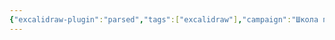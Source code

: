 ```yaml
---
{"excalidraw-plugin":"parsed","tags":["excalidraw"],"campaign":"Школа приключенцев Безелота. Переплетенные судьбы","dg-publish":true,"permalink":"/excalidraw/chernye-veny-excalidraw/","dgPassFrontmatter":true}
---
```

<style> .container {font-family: sans-serif; text-align: center;} .button-wrapper button {z-index: 1;height: 40px; width: 100px; margin: 10px;padding: 5px;} .excalidraw .App-menu_top .buttonList { display: flex;} .excalidraw-wrapper { height: 800px; margin: 50px; position: relative;} :root[dir="ltr"] .excalidraw .layer-ui__wrapper .zen-mode-transition.App-menu_bottom--transition-left {transform: none;} </style><script src="https://cdn.jsdelivr.net/npm/react@17/umd/react.production.min.js"></script><script src="https://cdn.jsdelivr.net/npm/react-dom@17/umd/react-dom.production.min.js"></script><script type="text/javascript" src="https://cdn.jsdelivr.net/npm/@excalidraw/excalidraw@0/dist/excalidraw.production.min.js"></script><div id="Черные_веныexcalidraw.md"></div><script>(function(){const InitialData={"type":"excalidraw","version":2,"source":"https://github.com/zsviczian/obsidian-excalidraw-plugin/releases/tag/2.6.8","elements":[{"id":"zLOvlP5klHAyKs_k-NnlA","type":"freedraw","x":-221.8071174621582,"y":-178.46851348876953,"width":56.0867919921875,"height":56.086761474609375,"angle":0,"strokeColor":"#1e1e1e","backgroundColor":"transparent","fillStyle":"solid","strokeWidth":2,"strokeStyle":"solid","roughness":1,"opacity":100,"groupIds":[],"frameId":null,"index":"a0","roundness":null,"seed":668267698,"version":7,"versionNonce":48510510,"isDeleted":false,"boundElements":[],"updated":1748798626521,"link":null,"locked":false,"points":[[0,0],[1.752716064453125,0],[3.50543212890625,0],[7.0108642578125,0],[56.0867919921875,56.086761474609375],[56.0867919921875,56.086761474609375]],"pressures":[],"simulatePressure":true,"lastCommittedPoint":null},{"id":"M5qye67y9-5muo8sq2TY8","type":"freedraw","x":-162.21489334106445,"y":-125.88715362548828,"width":82.37747192382812,"height":70.98480224609375,"angle":0,"strokeColor":"#1e1e1e","backgroundColor":"transparent","fillStyle":"solid","strokeWidth":2,"strokeStyle":"solid","roughness":1,"opacity":100,"groupIds":[],"frameId":null,"index":"a1","roundness":null,"seed":938198386,"version":48,"versionNonce":67866482,"isDeleted":false,"boundElements":[],"updated":1748798628866,"link":null,"locked":false,"points":[[0,0],[0.876373291015625,0],[1.752716064453125,0],[2.629058837890625,0],[3.50543212890625,0],[4.38177490234375,0],[7.88720703125,0],[14.021728515625,0],[18.40350341796875,0],[27.16705322265625,0],[35.05426025390625,0],[37.683319091796875,0],[41.188751220703125,0.876312255859375],[42.941436767578125,1.752685546875],[45.570526123046875,2.6290283203125],[46.446868896484375,3.505401611328125],[50.828643798828125,6.13446044921875],[54.334075927734375,7.010833740234375],[57.83953857421875,10.5162353515625],[61.344940185546875,14.02166748046875],[63.09765625,15.774383544921875],[67.47943115234375,21.032501220703125],[69.23214721679688,24.537933349609375],[70.10848999023438,27.167022705078125],[73.61392211914062,32.425140380859375],[74.49026489257812,34.1778564453125],[74.49026489257812,35.054229736328125],[76.24298095703125,40.312347412109375],[78.87203979492188,44.694122314453125],[78.87203979492188,46.44683837890625],[80.624755859375,49.9522705078125],[81.50112915039062,53.45770263671875],[82.37747192382812,54.33404541015625],[82.37747192382812,56.086761474609375],[82.37747192382812,56.963134765625],[82.37747192382812,58.7158203125],[81.50112915039062,61.344940185546875],[80.624755859375,63.097625732421875],[77.99569702148438,64.85031127929688],[77.11932373046875,66.60302734375],[71.8612060546875,67.47940063476562],[64.850341796875,69.23211669921875],[63.09765625,70.10848999023438],[61.344940185546875,70.98480224609375],[60.46856689453125,70.98480224609375],[59.59222412109375,70.98480224609375],[59.59222412109375,70.98480224609375]],"pressures":[],"simulatePressure":true,"lastCommittedPoint":null},{"id":"BhYEvFGYXRQ0PBaJHrqC3","type":"freedraw","x":-172.73115921020508,"y":-121.50537872314453,"width":76.24298095703125,"height":81.5010986328125,"angle":0,"strokeColor":"#1e1e1e","backgroundColor":"transparent","fillStyle":"solid","strokeWidth":2,"strokeStyle":"solid","roughness":1,"opacity":100,"groupIds":[],"frameId":null,"index":"a2","roundness":null,"seed":1179226862,"version":51,"versionNonce":376026802,"isDeleted":false,"boundElements":[],"updated":1748798630226,"link":null,"locked":false,"points":[[0,0],[0.8763427734375,1.752685546875],[1.752716064453125,9.639892578125],[1.752716064453125,14.02166748046875],[1.752716064453125,21.908905029296875],[1.752716064453125,29.79608154296875],[1.752716064453125,32.425140380859375],[1.752716064453125,38.55963134765625],[1.752716064453125,41.188720703125],[1.752716064453125,42.0650634765625],[1.752716064453125,42.941436767578125],[2.629058837890625,44.694122314453125],[3.505401611328125,44.694122314453125],[5.25811767578125,47.323211669921875],[7.010833740234375,49.9522705078125],[7.88720703125,51.704986572265625],[11.39263916015625,55.210418701171875],[14.021697998046875,59.592193603515625],[14.021697998046875,60.468536376953125],[15.774444580078125,62.22125244140625],[16.6507568359375,63.973968505859375],[17.527130126953125,64.850341796875],[20.156219482421875,66.60302734375],[21.908905029296875,69.23211669921875],[22.785247802734375,69.23211669921875],[24.537994384765625,71.86117553710938],[25.414306640625,72.73751831054688],[26.290679931640625,72.73751831054688],[28.919769287109375,74.49026489257812],[30.672454833984375,75.36660766601562],[32.4251708984375,77.11932373046875],[33.301544189453125,77.11932373046875],[35.93060302734375,77.99566650390625],[38.559661865234375,79.74838256835938],[39.436004638671875,79.74838256835938],[41.188720703125,80.62472534179688],[43.81781005859375,80.62472534179688],[44.69415283203125,81.5010986328125],[48.1995849609375,81.5010986328125],[52.58135986328125,81.5010986328125],[53.45770263671875,81.5010986328125],[57.839508056640625,81.5010986328125],[61.34490966796875,80.62472534179688],[64.850341796875,78.87203979492188],[66.60305786132812,77.11932373046875],[69.23211669921875,77.11932373046875],[70.98483276367188,76.24295043945312],[74.49026489257812,74.49026489257812],[76.24298095703125,73.6138916015625],[76.24298095703125,73.6138916015625]],"pressures":[],"simulatePressure":true,"lastCommittedPoint":null},{"id":"A4Z9HhEbToPetzJHGNGBX","type":"freedraw","x":-73.70289993286133,"y":-47.015113830566406,"width":13.145355224609375,"height":11.392608642578125,"angle":0,"strokeColor":"#1e1e1e","backgroundColor":"transparent","fillStyle":"solid","strokeWidth":2,"strokeStyle":"solid","roughness":1,"opacity":100,"groupIds":[],"frameId":null,"index":"a3","roundness":null,"seed":54060974,"version":19,"versionNonce":1455131122,"isDeleted":false,"boundElements":[],"updated":1748798631060,"link":null,"locked":false,"points":[[0,0],[1.752685546875,0.8763427734375],[1.752685546875,1.752685546875],[2.629058837890625,2.629058837890625],[3.505401611328125,3.505401611328125],[4.38177490234375,5.25811767578125],[5.25811767578125,5.25811767578125],[6.13446044921875,6.13446044921875],[7.010833740234375,7.010833740234375],[7.887176513671875,7.010833740234375],[8.7635498046875,7.010833740234375],[9.639892578125,7.010833740234375],[10.5162353515625,7.887176513671875],[11.392608642578125,9.639892578125],[12.268951416015625,9.639892578125],[13.145355224609375,10.516265869140625],[13.145355224609375,11.392608642578125],[13.145355224609375,11.392608642578125]],"pressures":[],"simulatePressure":true,"lastCommittedPoint":null},{"id":"KiVaKwQx","type":"text","x":-20.245197296142578,"y":-51.396888732910156,"width":53.679962158203125,"height":25,"angle":0,"strokeColor":"#1e1e1e","backgroundColor":"transparent","fillStyle":"solid","strokeWidth":2,"strokeStyle":"solid","roughness":1,"opacity":100,"groupIds":[],"frameId":null,"index":"a4","roundness":null,"seed":1456656494,"version":10,"versionNonce":1385858222,"isDeleted":false,"boundElements":[],"updated":1748798637488,"link":null,"locked":false,"text":"5 мин","rawText":"5 мин","fontSize":20,"fontFamily":5,"textAlign":"left","verticalAlign":"top","containerId":null,"originalText":"5 мин","autoResize":true,"lineHeight":1.25},{"id":"xYlyxZGkEvWLRnqAndNGg","type":"line","x":20.067180633544922,"y":16.08251190185547,"width":132.32980346679688,"height":109.54452514648438,"angle":0,"strokeColor":"#1e1e1e","backgroundColor":"transparent","fillStyle":"solid","strokeWidth":2,"strokeStyle":"solid","roughness":1,"opacity":100,"groupIds":[],"frameId":null,"index":"a5","roundness":{"type":2},"seed":176275182,"version":28,"versionNonce":1832871534,"isDeleted":false,"boundElements":[],"updated":1748798639103,"link":null,"locked":false,"points":[[0,0],[132.32980346679688,109.54452514648438]],"lastCommittedPoint":null,"startBinding":null,"endBinding":null,"startArrowhead":null,"endArrowhead":null},{"id":"hd1k1OBz9IwB6hAUOikT_","type":"freedraw","x":24.448955535888672,"y":20.46428680419922,"width":52.58135986328125,"height":119.18441772460938,"angle":0,"strokeColor":"#1e1e1e","backgroundColor":"transparent","fillStyle":"solid","strokeWidth":2,"strokeStyle":"solid","roughness":1,"opacity":100,"groupIds":[],"frameId":null,"index":"a6","roundness":null,"seed":1235511470,"version":26,"versionNonce":1918496238,"isDeleted":false,"boundElements":[],"updated":1748798643842,"link":null,"locked":false,"points":[[0,0],[0,1.752716064453125],[0,2.629058837890625],[0,7.887237548828125],[0,14.021697998046875],[0,15.774383544921875],[-1.752716064453125,21.908905029296875],[-2.629058837890625,28.919769287109375],[-3.50543212890625,32.425201416015625],[-5.25811767578125,39.436004638671875],[-7.88720703125,46.446868896484375],[-8.7635498046875,49.075958251953125],[-10.516265869140625,56.086822509765625],[-13.14532470703125,63.097625732421875],[-14.898040771484375,66.60305786132812],[-18.403472900390625,75.36660766601562],[-24.5379638671875,84.13021850585938],[-27.167022705078125,89.38833618164062],[-33.301513671875,98.15188598632812],[-40.3123779296875,107.79177856445312],[-45.57049560546875,113.05001831054688],[-49.9522705078125,116.55538940429688],[-52.58135986328125,119.18441772460938],[-52.58135986328125,118.30807495117188],[-52.58135986328125,118.30807495117188]],"pressures":[],"simulatePressure":true,"lastCommittedPoint":null},{"id":"I9F9HM9ufHgeFi-OjpevP","type":"freedraw","x":-57.92851638793945,"y":-32.11707305908203,"width":76.24298095703125,"height":52.58135986328125,"angle":0,"strokeColor":"#1e1e1e","backgroundColor":"transparent","fillStyle":"solid","strokeWidth":2,"strokeStyle":"solid","roughness":1,"opacity":100,"groupIds":[],"frameId":null,"index":"a7","roundness":null,"seed":541057458,"version":47,"versionNonce":280712750,"isDeleted":false,"boundElements":[],"updated":1748798645359,"link":null,"locked":false,"points":[[0,0],[0.8763427734375,0],[3.50543212890625,0],[6.134521484375,0],[10.51629638671875,1.752716064453125],[12.26898193359375,4.38177490234375],[17.527130126953125,7.010833740234375],[20.15618896484375,10.516265869140625],[25.414337158203125,15.7744140625],[28.043426513671875,19.279815673828125],[30.672454833984375,21.03253173828125],[34.177886962890625,22.785247802734375],[36.806976318359375,25.414337158203125],[38.559661865234375,27.167022705078125],[42.065093994140625,28.91973876953125],[43.81781005859375,31.548828125],[44.69415283203125,32.4251708984375],[45.570556640625,33.301513671875],[47.3232421875,35.054229736328125],[49.075958251953125,35.054229736328125],[49.95233154296875,36.80694580078125],[50.828643798828125,36.80694580078125],[51.70501708984375,37.683319091796875],[54.3341064453125,39.436004638671875],[56.963134765625,41.188720703125],[58.71588134765625,41.188720703125],[58.71588134765625,42.065093994140625],[59.59222412109375,42.941436767578125],[61.344940185546875,42.941436767578125],[61.344940185546875,43.81781005859375],[62.221282958984375,43.81781005859375],[63.09765625,44.69415283203125],[64.850341796875,45.570526123046875],[65.72671508789062,45.570526123046875],[66.60305786132812,47.323211669921875],[67.47943115234375,48.1995849609375],[68.35577392578125,48.1995849609375],[69.23214721679688,49.075927734375],[70.98486328125,49.952301025390625],[71.8612060546875,50.828643798828125],[72.737548828125,51.70501708984375],[73.61392211914062,51.70501708984375],[74.49026489257812,52.58135986328125],[75.36663818359375,52.58135986328125],[76.24298095703125,52.58135986328125],[76.24298095703125,52.58135986328125]],"pressures":[],"simulatePressure":true,"lastCommittedPoint":null},{"id":"RNoMIYSm","type":"text","x":-106.12810134887695,"y":85.3147201538086,"width":84.47993469238281,"height":50,"angle":0,"strokeColor":"#1e1e1e","backgroundColor":"transparent","fillStyle":"solid","strokeWidth":2,"strokeStyle":"solid","roughness":1,"opacity":100,"groupIds":[],"frameId":null,"index":"a8","roundness":null,"seed":372942194,"version":20,"versionNonce":1247944046,"isDeleted":false,"boundElements":[],"updated":1748798653677,"link":null,"locked":false,"text":"запахи\nрастений","rawText":"запахи\nрастений","fontSize":20,"fontFamily":5,"textAlign":"left","verticalAlign":"top","containerId":null,"originalText":"запахи\nрастений","autoResize":true,"lineHeight":1.25},{"id":"hJVH5Wfr","type":"text","x":97.1864128112793,"y":40.620506286621094,"width":41.439971923828125,"height":25,"angle":0,"strokeColor":"#1e1e1e","backgroundColor":"transparent","fillStyle":"solid","strokeWidth":2,"strokeStyle":"solid","roughness":1,"opacity":100,"groupIds":[],"frameId":null,"index":"a9","roundness":null,"seed":1896831538,"version":15,"versionNonce":1712071598,"isDeleted":false,"boundElements":[],"updated":1748798669983,"link":null,"locked":false,"text":"тяга","rawText":"тяга","fontSize":20,"fontFamily":5,"textAlign":"left","verticalAlign":"top","containerId":null,"originalText":"тяга","autoResize":true,"lineHeight":1.25},{"id":"Fvv7izzn42zrAPqIf2YPN","type":"ellipse","x":-153.9848682720214,"y":134.10645616857062,"width":180.52935028076172,"height":153.36233520507812,"angle":0,"strokeColor":"#1e1e1e","backgroundColor":"transparent","fillStyle":"solid","strokeWidth":2,"strokeStyle":"solid","roughness":1,"opacity":100,"groupIds":[],"frameId":null,"index":"aA","roundness":{"type":2},"seed":2057165998,"version":64,"versionNonce":1745673966,"isDeleted":false,"boundElements":[{"type":"text","id":"oJ3oqEfa"}],"updated":1748798836302,"link":null,"locked":false},{"id":"oJ3oqEfa","type":"text","x":-77.27742577500463,"y":198.0658501700521,"width":27.4609375,"height":25,"angle":0,"strokeColor":"#1e1e1e","backgroundColor":"transparent","fillStyle":"solid","strokeWidth":2,"strokeStyle":"solid","roughness":1,"opacity":100,"groupIds":[],"frameId":null,"index":"aB","roundness":null,"seed":2136130866,"version":16,"versionNonce":570049262,"isDeleted":false,"boundElements":[],"updated":1748798864016,"link":null,"locked":false,"text":"⭐","rawText":"⭐","fontSize":20,"fontFamily":5,"textAlign":"center","verticalAlign":"middle","containerId":"Fvv7izzn42zrAPqIf2YPN","originalText":"⭐","autoResize":true,"lineHeight":1.25},{"id":"QhoTTuSd","type":"text","x":228.63984298706055,"y":147.53608644811163,"width":229.599853515625,"height":50,"angle":0,"strokeColor":"#1e1e1e","backgroundColor":"transparent","fillStyle":"solid","strokeWidth":2,"strokeStyle":"solid","roughness":1,"opacity":100,"groupIds":[],"frameId":null,"index":"aC","roundness":null,"seed":712464622,"version":63,"versionNonce":580746222,"isDeleted":false,"boundElements":[],"updated":1748805596104,"link":null,"locked":false,"text":"путь с трещиной справа\n","rawText":"путь с трещиной справа\n","fontSize":20,"fontFamily":5,"textAlign":"left","verticalAlign":"top","containerId":null,"originalText":"путь с трещиной справа\n","autoResize":true,"lineHeight":1.25},{"id":"ERjgfmYYEd5VyXxj_ZV5h","type":"line","x":167.29496383666992,"y":135.26710451451788,"width":179.65301513671875,"height":114.80264282226562,"angle":0,"strokeColor":"#1e1e1e","backgroundColor":"transparent","fillStyle":"solid","strokeWidth":2,"strokeStyle":"solid","roughness":1,"opacity":100,"groupIds":[],"frameId":null,"index":"aD","roundness":{"type":2},"seed":460813170,"version":63,"versionNonce":2141878894,"isDeleted":false,"boundElements":[],"updated":1748804227397,"link":null,"locked":false,"points":[[0,0],[179.65301513671875,114.80264282226562]],"lastCommittedPoint":null,"startBinding":null,"endBinding":null,"startArrowhead":null,"endArrowhead":null},{"id":"A4Aqksxx","type":"text","x":239.48318099975586,"y":128.901656516471,"width":63.13996887207031,"height":25,"angle":0,"strokeColor":"#1e1e1e","backgroundColor":"transparent","fillStyle":"solid","strokeWidth":2,"strokeStyle":"solid","roughness":1,"opacity":100,"groupIds":[],"frameId":null,"index":"aE","roundness":null,"seed":279304302,"version":56,"versionNonce":146558130,"isDeleted":false,"boundElements":[],"updated":1748805608705,"link":null,"locked":false,"text":"10 мин","rawText":"10 мин","fontSize":20,"fontFamily":5,"textAlign":"left","verticalAlign":"top","containerId":null,"originalText":"10 мин","autoResize":true,"lineHeight":1.25},{"id":"7Bkc4jPo","type":"text","x":279.79555892944336,"y":167.46128786412726,"width":63.13996887207031,"height":25,"angle":0,"strokeColor":"#1e1e1e","backgroundColor":"transparent","fillStyle":"solid","strokeWidth":2,"strokeStyle":"solid","roughness":1,"opacity":100,"groupIds":[],"frameId":null,"index":"aF","roundness":null,"seed":1331114350,"version":64,"versionNonce":410551602,"isDeleted":false,"boundElements":[],"updated":1748805610358,"link":null,"locked":false,"text":"10 мин","rawText":"10 мин","fontSize":20,"fontFamily":5,"textAlign":"left","verticalAlign":"top","containerId":null,"originalText":"10 мин","autoResize":true,"lineHeight":1.25},{"id":"Rn0TtIjr","type":"text","x":391.6208839416504,"y":232.31175173131476,"width":66.75996398925781,"height":25,"angle":0,"strokeColor":"#1e1e1e","backgroundColor":"transparent","fillStyle":"solid","strokeWidth":2,"strokeStyle":"solid","roughness":1,"opacity":100,"groupIds":[],"frameId":null,"index":"aG","roundness":null,"seed":560728622,"version":95,"versionNonce":1174738674,"isDeleted":false,"boundElements":[],"updated":1748848210740,"link":null,"locked":false,"text":"30 мин","rawText":"30 мин","fontSize":20,"fontFamily":5,"textAlign":"left","verticalAlign":"top","containerId":null,"originalText":"30 мин","autoResize":true,"lineHeight":1.25},{"id":"hn1ZFuLALn2NRN0vdHHh4","type":"ellipse","x":277.7158012390137,"y":258.83336404195825,"width":281.3103332519531,"height":221.71807861328125,"angle":0,"strokeColor":"#1e1e1e","backgroundColor":"transparent","fillStyle":"solid","strokeWidth":2,"strokeStyle":"solid","roughness":1,"opacity":100,"groupIds":[],"frameId":null,"index":"aH","roundness":{"type":2},"seed":427219246,"version":54,"versionNonce":1833047534,"isDeleted":false,"boundElements":[],"updated":1748806338290,"link":null,"locked":false},{"id":"i3JWadyR","type":"text","x":385.5075798034668,"y":321.0546470009426,"width":84.81991577148438,"height":75,"angle":0,"strokeColor":"#1e1e1e","backgroundColor":"transparent","fillStyle":"solid","strokeWidth":2,"strokeStyle":"solid","roughness":1,"opacity":100,"groupIds":[],"frameId":null,"index":"aI","roundness":null,"seed":614803502,"version":24,"versionNonce":351677422,"isDeleted":false,"boundElements":[],"updated":1748806363662,"link":null,"locked":false,"text":"кристалл\n+\n7колонн","rawText":"кристалл\n+\n7колонн","fontSize":20,"fontFamily":5,"textAlign":"center","verticalAlign":"top","containerId":null,"originalText":"кристалл\n+\n7колонн","autoResize":true,"lineHeight":1.25},{"id":"yO5J1lUksHRw4Uwb4_3uG","type":"freedraw","x":336.43166732788086,"y":484.93323399241467,"width":53.45771789550781,"height":128.82437133789062,"angle":0,"strokeColor":"#1e1e1e","backgroundColor":"transparent","fillStyle":"solid","strokeWidth":2,"strokeStyle":"solid","roughness":1,"opacity":100,"groupIds":[],"frameId":null,"index":"aJ","roundness":null,"seed":727622258,"version":22,"versionNonce":1754484146,"isDeleted":false,"boundElements":[],"updated":1748806393971,"link":null,"locked":false,"points":[[0,0],[0,1.752716064453125],[0,4.38177490234375],[0,9.63995361328125],[-2.6290740966796875,18.40350341796875],[-5.2581329345703125,22.785308837890625],[-10.516281127929688,33.301544189453125],[-16.650772094726562,44.694183349609375],[-20.15618896484375,49.952301025390625],[-28.043380737304688,65.72671508789062],[-35.93060302734375,78.8720703125],[-37.683319091796875,84.13021850585938],[-42.94145202636719,98.15188598632812],[-44.69416809082031,102.53366088867188],[-48.1995849609375,112.173583984375],[-49.95228576660156,118.30807495117188],[-51.70501708984375,120.93716430664062],[-51.70501708984375,123.56622314453125],[-53.45771789550781,126.19528198242188],[-53.45771789550781,128.82437133789062],[-53.45771789550781,128.82437133789062]],"pressures":[],"simulatePressure":true,"lastCommittedPoint":null},{"id":"oBUwOaUwyr57PwjgAQrz1","type":"freedraw","x":487.1649284362793,"y":484.93323399241467,"width":51.70501708984375,"height":84.13018798828125,"angle":0,"strokeColor":"#1e1e1e","backgroundColor":"transparent","fillStyle":"solid","strokeWidth":2,"strokeStyle":"solid","roughness":1,"opacity":100,"groupIds":[],"frameId":null,"index":"aK","roundness":null,"seed":1208295598,"version":22,"versionNonce":2027202926,"isDeleted":false,"boundElements":[],"updated":1748806395050,"link":null,"locked":false,"points":[[0,0],[0,-0.8763427734375],[0.8763427734375,-0.8763427734375],[1.752716064453125,0.87640380859375],[5.25811767578125,7.0108642578125],[9.639923095703125,16.650787353515625],[12.269012451171875,20.15618896484375],[18.403472900390625,30.6724853515625],[24.5379638671875,40.312408447265625],[28.04339599609375,47.3232421875],[35.054229736328125,58.71588134765625],[40.3123779296875,67.47943115234375],[42.065093994140625,69.23214721679688],[43.81781005859375,72.73757934570312],[46.446868896484375,75.36666870117188],[47.3232421875,77.99569702148438],[49.075927734375,79.74844360351562],[49.952301025390625,80.624755859375],[50.828643798828125,82.37747192382812],[51.70501708984375,83.25384521484375],[51.70501708984375,83.25384521484375]],"pressures":[],"simulatePressure":true,"lastCommittedPoint":null},{"id":"VQuuxwEs","type":"text","x":200.7915916442871,"y":540.0196241093432,"width":83.73995971679688,"height":25,"angle":0,"strokeColor":"#1e1e1e","backgroundColor":"transparent","fillStyle":"solid","strokeWidth":2,"strokeStyle":"solid","roughness":1,"opacity":100,"groupIds":[],"frameId":null,"index":"aL","roundness":null,"seed":37031474,"version":29,"versionNonce":485277540,"isDeleted":false,"boundElements":[],"updated":1750615212839,"link":null,"locked":false,"text":"10 минут","rawText":"10 минут","fontSize":20,"fontFamily":5,"textAlign":"center","verticalAlign":"top","containerId":null,"originalText":"10 минут","autoResize":true,"lineHeight":1.25},{"id":"kL1qXs8u","type":"text","x":104.06115341186523,"y":665.4625919025709,"width":204.05984497070312,"height":50,"angle":0,"strokeColor":"#1e1e1e","backgroundColor":"transparent","fillStyle":"solid","strokeWidth":2,"strokeStyle":"solid","roughness":1,"opacity":100,"groupIds":[],"frameId":null,"index":"aM","roundness":null,"seed":873919538,"version":34,"versionNonce":2020993006,"isDeleted":false,"boundElements":[],"updated":1748807337631,"link":null,"locked":false,"text":"Башни с кристаллами\n и ворота","rawText":"Башни с кристаллами\n и ворота","fontSize":20,"fontFamily":5,"textAlign":"center","verticalAlign":"top","containerId":null,"originalText":"Башни с кристаллами\n и ворота","autoResize":true,"lineHeight":1.25},{"id":"CYkPeLjpM6GAKkyffmcXX","type":"ellipse","x":73.47994192646036,"y":626.954339714445,"width":267.0786379456123,"height":130.03834110613911,"angle":0,"strokeColor":"#1e1e1e","backgroundColor":"transparent","fillStyle":"solid","strokeWidth":2,"strokeStyle":"solid","roughness":1,"opacity":100,"groupIds":[],"frameId":null,"index":"aN","roundness":{"type":2},"seed":1312129628,"version":40,"versionNonce":197213276,"isDeleted":false,"boundElements":[],"updated":1750615058305,"link":null,"locked":false},{"id":"fxtzp0kwUDfItawcdm3-x","type":"line","x":71.47934831198671,"y":686.9720088145699,"width":110.03238754464218,"height":4.0011175619051755,"angle":0,"strokeColor":"#1e1e1e","backgroundColor":"transparent","fillStyle":"solid","strokeWidth":2,"strokeStyle":"solid","roughness":1,"opacity":100,"groupIds":[],"frameId":null,"index":"aO","roundness":{"type":2},"seed":1636913372,"version":30,"versionNonce":1099891804,"isDeleted":false,"boundElements":[],"updated":1750615062465,"link":null,"locked":false,"points":[[0,0],[-110.03238754464218,-4.0011175619051755]],"lastCommittedPoint":null,"startBinding":null,"endBinding":null,"startArrowhead":null,"endArrowhead":null},{"id":"kGbD_yPnvJr0ORZgnLMzR","type":"line","x":170.50850581054493,"y":753.9917729821132,"width":42.012361403383125,"height":225.06627654222893,"angle":0,"strokeColor":"#1e1e1e","backgroundColor":"transparent","fillStyle":"solid","strokeWidth":2,"strokeStyle":"solid","roughness":1,"opacity":100,"groupIds":[],"frameId":null,"index":"aP","roundness":{"type":2},"seed":711334108,"version":79,"versionNonce":1537351388,"isDeleted":false,"boundElements":[],"updated":1750615287594,"link":null,"locked":false,"points":[[0,0],[-42.012361403383125,225.06627654222893]],"lastCommittedPoint":null,"startBinding":null,"endBinding":null,"startArrowhead":null,"endArrowhead":null},{"id":"jR3Dj8CZ","type":"text","x":137.49883308905362,"y":756.9927504876262,"width":132.03889988709165,"height":50,"angle":0,"strokeColor":"#1e1e1e","backgroundColor":"transparent","fillStyle":"solid","strokeWidth":2,"strokeStyle":"solid","roughness":1,"opacity":100,"groupIds":[],"frameId":null,"index":"aQ","roundness":null,"seed":445995484,"version":115,"versionNonce":1670605660,"isDeleted":false,"boundElements":[],"updated":1750615211329,"link":null,"locked":false,"text":"дует\nтеплом","rawText":"дует\nтеплом","fontSize":20,"fontFamily":5,"textAlign":"center","verticalAlign":"top","containerId":null,"originalText":"дует\nтеплом","autoResize":false,"lineHeight":1.25},{"id":"j3sLFxKO","type":"text","x":171.65120157952708,"y":831.5183114658215,"width":83.73995971679688,"height":25,"angle":0,"strokeColor":"#1e1e1e","backgroundColor":"transparent","fillStyle":"solid","strokeWidth":2,"strokeStyle":"solid","roughness":1,"opacity":100,"groupIds":[],"frameId":null,"index":"aR","roundness":null,"seed":1656279516,"version":57,"versionNonce":1696725092,"isDeleted":false,"boundElements":[],"updated":1750615214957,"link":null,"locked":false,"text":"10 минут","rawText":"10 минут","fontSize":20,"fontFamily":5,"textAlign":"center","verticalAlign":"top","containerId":null,"originalText":"10 минут","autoResize":true,"lineHeight":1.25},{"id":"N1GvQL5y","type":"text","x":165.6494555696272,"y":897.5377265758462,"width":83.73995971679688,"height":25,"angle":0,"strokeColor":"#1e1e1e","backgroundColor":"transparent","fillStyle":"solid","strokeWidth":2,"strokeStyle":"solid","roughness":1,"opacity":100,"groupIds":[],"frameId":null,"index":"aS","roundness":null,"seed":1855833692,"version":60,"versionNonce":206346972,"isDeleted":false,"boundElements":[],"updated":1750615274522,"link":null,"locked":false,"text":"10 минут","rawText":"10 минут","fontSize":20,"fontFamily":5,"textAlign":"center","verticalAlign":"top","containerId":null,"originalText":"10 минут","autoResize":true,"lineHeight":1.25},{"id":"KSMNz3GC","type":"text","x":126.49555079268805,"y":931.051275208177,"width":132.03889988709165,"height":50,"angle":0,"strokeColor":"#1e1e1e","backgroundColor":"transparent","fillStyle":"solid","strokeWidth":2,"strokeStyle":"solid","roughness":1,"opacity":100,"groupIds":[],"frameId":null,"index":"aT","roundness":null,"seed":1424641244,"version":134,"versionNonce":1560113508,"isDeleted":false,"boundElements":[],"updated":1750615282349,"link":null,"locked":false,"text":"жар, запах\nгаза","rawText":"жар, запах газа","fontSize":20,"fontFamily":5,"textAlign":"center","verticalAlign":"top","containerId":null,"originalText":"жар, запах газа","autoResize":false,"lineHeight":1.25},{"id":"WhWFMUxcmhyWL7xyV3bKA","type":"ellipse","x":20.46426339319038,"y":982.0589573628133,"width":184.05422936284305,"height":146.04302035488627,"angle":0,"strokeColor":"#1e1e1e","backgroundColor":"#ffc9c9","fillStyle":"solid","strokeWidth":2,"strokeStyle":"solid","roughness":1,"opacity":100,"groupIds":[],"frameId":null,"index":"aU","roundness":{"type":2},"seed":1833716188,"version":42,"versionNonce":195493988,"isDeleted":false,"boundElements":[],"updated":1750615995125,"link":null,"locked":false},{"id":"WZsU6I8F","type":"text","x":58.501699906262786,"y":1037.0751598435147,"width":109.97994995117188,"height":25,"angle":0,"strokeColor":"#1e1e1e","backgroundColor":"#ffc9c9","fillStyle":"solid","strokeWidth":2,"strokeStyle":"solid","roughness":1,"opacity":100,"groupIds":[],"frameId":null,"index":"aV","roundness":null,"seed":103369820,"version":29,"versionNonce":1579499228,"isDeleted":false,"boundElements":[],"updated":1750616008395,"link":null,"locked":false,"text":"озеро лавы","rawText":"озеро лавы","fontSize":20,"fontFamily":5,"textAlign":"center","verticalAlign":"top","containerId":null,"originalText":"озеро лавы","autoResize":true,"lineHeight":1.25},{"id":"xYb3iCl6","type":"text","x":-16.404110511700537,"y":645.9599964687051,"width":83.73995971679688,"height":25,"angle":0,"strokeColor":"#1e1e1e","backgroundColor":"#ffc9c9","fillStyle":"solid","strokeWidth":2,"strokeStyle":"solid","roughness":1,"opacity":100,"groupIds":[],"frameId":null,"index":"aW","roundness":null,"seed":1814680932,"version":37,"versionNonce":352184668,"isDeleted":false,"boundElements":[],"updated":1750616102274,"link":null,"locked":false,"text":"10 минут","rawText":"10 минут","fontSize":20,"fontFamily":5,"textAlign":"center","verticalAlign":"top","containerId":null,"originalText":"10 минут","autoResize":true,"lineHeight":1.25},{"id":"TuJ5ekgTsRZ7ATBIMV8AY","type":"rectangle","x":-129.94860504735738,"y":637.9591234637552,"width":77,"height":35,"angle":0,"strokeColor":"#1e1e1e","backgroundColor":"transparent","fillStyle":"solid","strokeWidth":2,"strokeStyle":"solid","roughness":1,"opacity":100,"groupIds":[],"frameId":null,"index":"aWV","roundness":{"type":3},"seed":821274596,"version":2,"versionNonce":1980628708,"isDeleted":false,"boundElements":[{"id":"h18PaPoI","type":"text"}],"updated":1750616618926,"link":null,"locked":false},{"id":"h18PaPoI","type":"text","x":-124.82857941259175,"y":642.9591234637552,"width":66.75994873046875,"height":25,"angle":0,"strokeColor":"#1e1e1e","backgroundColor":"#ffc9c9","fillStyle":"solid","strokeWidth":2,"strokeStyle":"solid","roughness":1,"opacity":100,"groupIds":[],"frameId":null,"index":"aX","roundness":null,"seed":1967151964,"version":33,"versionNonce":1937574756,"isDeleted":false,"boundElements":[],"updated":1750616618925,"link":null,"locked":false,"text":"засада","rawText":"засада","fontSize":20,"fontFamily":5,"textAlign":"center","verticalAlign":"middle","containerId":"TuJ5ekgTsRZ7ATBIMV8AY","originalText":"засада","autoResize":true,"lineHeight":1.25},{"id":"AzQP5LZx45OVb2QhFEwdf","type":"ellipse","x":-567.175783574215,"y":519.7292250051229,"width":414.97628002137833,"height":300.08834550062465,"angle":0,"strokeColor":"#1e1e1e","backgroundColor":"transparent","fillStyle":"solid","strokeWidth":2,"strokeStyle":"solid","roughness":1,"opacity":100,"groupIds":[],"frameId":null,"index":"aY","roundness":{"type":2},"seed":1999773660,"version":172,"versionNonce":2035795266,"isDeleted":false,"boundElements":[],"updated":1750622472995,"link":null,"locked":false},{"id":"6aI3fdd_tTyn962F1kUA9","type":"line","x":-107.5733447643911,"y":684.9714848671384,"width":38.011209007957035,"height":2.0005936144737007,"angle":0,"strokeColor":"#1e1e1e","backgroundColor":"transparent","fillStyle":"solid","strokeWidth":2,"strokeStyle":"solid","roughness":1,"opacity":100,"groupIds":[],"frameId":null,"index":"aZ","roundness":{"type":2},"seed":988612956,"version":25,"versionNonce":2082722916,"isDeleted":false,"boundElements":[],"updated":1750616616424,"link":null,"locked":false,"points":[[0,0],[-38.011209007957035,-2.0005936144737007]],"lastCommittedPoint":null,"startBinding":null,"endBinding":null,"startArrowhead":null,"endArrowhead":null},{"id":"BCu5GZqR","type":"text","x":-309.434033395788,"y":665.3946951998779,"width":55.15997314453125,"height":25,"angle":0,"strokeColor":"#1e1e1e","backgroundColor":"transparent","fillStyle":"solid","strokeWidth":2,"strokeStyle":"solid","roughness":1,"opacity":100,"groupIds":[],"frameId":null,"index":"aa","roundness":null,"seed":1407205278,"version":33,"versionNonce":912630750,"isDeleted":false,"boundElements":[],"updated":1750622241395,"link":null,"locked":false,"text":"Город","rawText":"Город","fontSize":20,"fontFamily":5,"textAlign":"center","verticalAlign":"top","containerId":null,"originalText":"Город","autoResize":true,"lineHeight":1.25},{"id":"m6Zol5gn","type":"text","x":-399.66530284735154,"y":489.818592237094,"width":53.91996765136719,"height":25,"angle":0,"strokeColor":"#1e1e1e","backgroundColor":"transparent","fillStyle":"solid","strokeWidth":2,"strokeStyle":"solid","roughness":1,"opacity":100,"groupIds":[],"frameId":null,"index":"ab","roundness":null,"seed":243972226,"version":100,"versionNonce":1032655006,"isDeleted":false,"boundElements":[],"updated":1750622474632,"link":null,"locked":false,"text":"Кости","rawText":"Кости","fontSize":20,"fontFamily":5,"textAlign":"center","verticalAlign":"top","containerId":null,"originalText":"Кости","autoResize":true,"lineHeight":1.25},{"id":"fdRhjpSI","type":"text","x":-538.7640758622989,"y":664.731168699103,"width":132.63992309570312,"height":25,"angle":0,"strokeColor":"#1e1e1e","backgroundColor":"transparent","fillStyle":"solid","strokeWidth":2,"strokeStyle":"solid","roughness":1,"opacity":100,"groupIds":[],"frameId":null,"index":"ac","roundness":null,"seed":1787318494,"version":156,"versionNonce":1382334558,"isDeleted":false,"boundElements":[],"updated":1750622470381,"link":null,"locked":false,"text":"15 минут идти","rawText":"15 минут идти","fontSize":20,"fontFamily":5,"textAlign":"center","verticalAlign":"top","containerId":null,"originalText":"15 минут идти","autoResize":true,"lineHeight":1.25},{"id":"11rgRsb3JYmMlTpM6lJjC","type":"line","x":-568.1190951722094,"y":689.5285349710542,"width":231.0009241020598,"height":21.93054126922732,"angle":0,"strokeColor":"#1e1e1e","backgroundColor":"transparent","fillStyle":"solid","strokeWidth":2,"strokeStyle":"solid","roughness":1,"opacity":100,"groupIds":[],"frameId":null,"index":"ad","roundness":{"type":2},"seed":342041118,"version":161,"versionNonce":1244114718,"isDeleted":false,"boundElements":[],"updated":1750622637428,"link":null,"locked":false,"points":[[0,0],[-231.0009241020598,21.93054126922732]],"lastCommittedPoint":null,"startBinding":null,"endBinding":null,"startArrowhead":null,"endArrowhead":null},{"id":"h68yWJZz","type":"text","x":-841.3239261378394,"y":650.9165118950943,"width":236.21987915039062,"height":25,"angle":0,"strokeColor":"#1e1e1e","backgroundColor":"transparent","fillStyle":"solid","strokeWidth":2,"strokeStyle":"solid","roughness":1,"opacity":100,"groupIds":[],"frameId":null,"index":"ae","roundness":null,"seed":1006650306,"version":147,"versionNonce":529981662,"isDeleted":false,"boundElements":[],"updated":1750622477938,"link":null,"locked":false,"text":"тоннель обвитый венами","rawText":"тоннель обвитый венами","fontSize":20,"fontFamily":5,"textAlign":"center","verticalAlign":"top","containerId":null,"originalText":"тоннель обвитый венами","autoResize":true,"lineHeight":1.25},{"id":"NcI0neuZ","type":"text","x":-712.915320470813,"y":712.5915358191813,"width":74.27995300292969,"height":25,"angle":0,"strokeColor":"#1e1e1e","backgroundColor":"transparent","fillStyle":"solid","strokeWidth":2,"strokeStyle":"solid","roughness":1,"opacity":100,"groupIds":[],"frameId":null,"index":"af","roundness":null,"seed":635921858,"version":64,"versionNonce":1102186718,"isDeleted":false,"boundElements":[],"updated":1750622652935,"link":null,"locked":false,"text":"5 минут","rawText":"5 минут","fontSize":20,"fontFamily":5,"textAlign":"center","verticalAlign":"top","containerId":null,"originalText":"5 минут","autoResize":true,"lineHeight":1.25},{"id":"Estijfzp9Yn5_AJmYWbG2","type":"line","x":-801.3604845313362,"y":711.6407522353416,"width":133.6093223605758,"height":88.1183282090335,"angle":0,"strokeColor":"#1e1e1e","backgroundColor":"transparent","fillStyle":"solid","strokeWidth":2,"strokeStyle":"solid","roughness":1,"opacity":100,"groupIds":[],"frameId":null,"index":"ag","roundness":{"type":2},"seed":294988382,"version":77,"versionNonce":1552266351,"isDeleted":false,"boundElements":[],"updated":1751217595520,"link":null,"locked":false,"points":[[0,0],[-133.6093223605758,-88.1183282090335]],"lastCommittedPoint":null,"startBinding":null,"endBinding":null,"startArrowhead":null,"endArrowhead":null},{"id":"VzemS_ut0TttrOnbCJUQo","type":"line","x":-799.9234916170695,"y":711.6407522353416,"width":23.710320534562015,"height":43.10968734665926,"angle":0,"strokeColor":"#1e1e1e","backgroundColor":"transparent","fillStyle":"solid","strokeWidth":2,"strokeStyle":"solid","roughness":1,"opacity":100,"groupIds":[],"frameId":null,"index":"ah","roundness":{"type":2},"seed":1950896514,"version":32,"versionNonce":1236536706,"isDeleted":false,"boundElements":[],"updated":1750622640121,"link":null,"locked":false,"points":[[0,0],[-23.710320534562015,43.10968734665926]],"lastCommittedPoint":null,"startBinding":null,"endBinding":null,"startArrowhead":null,"endArrowhead":null},{"id":"hMkBpmfX","type":"text","x":-904.2173016247314,"y":622.9010507565517,"width":63.13996887207031,"height":50,"angle":0,"strokeColor":"#1e1e1e","backgroundColor":"transparent","fillStyle":"solid","strokeWidth":2,"strokeStyle":"solid","roughness":1,"opacity":100,"groupIds":[],"frameId":null,"index":"aj","roundness":null,"seed":287608623,"version":24,"versionNonce":259161345,"isDeleted":false,"boundElements":null,"updated":1751217602001,"link":null,"locked":false,"text":"10 мин\n","rawText":"10 мин\n","fontSize":20,"fontFamily":5,"textAlign":"center","verticalAlign":"top","containerId":null,"originalText":"10 мин\n","autoResize":true,"lineHeight":1.25},{"id":"mYxIfA0gZ_qRvkQ8_LEK8","type":"freedraw","x":-924.2886908009173,"y":625.5984149775779,"width":249.85374451911753,"height":205.662003873468,"angle":0,"strokeColor":"#1e1e1e","backgroundColor":"transparent","fillStyle":"solid","strokeWidth":1,"strokeStyle":"solid","roughness":1,"opacity":100,"groupIds":[],"frameId":null,"index":"ak","roundness":null,"seed":1334337473,"version":263,"versionNonce":905321281,"isDeleted":false,"boundElements":null,"updated":1751218115238,"link":null,"locked":false,"points":[[0,0],[-1.6996595676823745,0],[-5.099067485933233,-5.0990970802283755],[-8.498416215593352,-8.498416215593352],[-10.19807578327584,-10.198075783275726],[-11.89779453954884,-11.897853728139353],[-13.597483701526698,-15.29717286350433],[-15.29717286350433,-15.29717286350433],[-16.996862025482187,-16.996832431186704],[-18.69652159316456,-18.696491998869305],[-18.69652159316456,-20.396269943732932],[-22.09589991712005,-22.095929511415306],[-22.09589991712005,-23.79558907909768],[-25.49527824107554,-27.194908214462657],[-27.194937808757913,-30.59434572700866],[-28.894656565031028,-32.29400529469126],[-30.594345727008772,-32.29400529469126],[-30.594345727008772,-35.69332443005601],[-33.99369445666889,-39.09276194260224],[-35.69335402435138,-40.792539887465864],[-35.69335402435138,-42.49219945514824],[-37.39307278062438,-45.89151859051299],[-39.09276194260224,-49.290956103059216],[-40.79245110457987,-52.69015686124294],[-40.79245110457987,-54.38993480610657],[-42.492140266557726,-57.78937231865257],[-44.1917998342401,-61.18857307683629],[-44.1917998342401,-62.88835102169992],[-45.891488996217845,-66.28778853424592],[-45.891488996217845,-67.98744810192852],[-45.891488996217845,-71.38676723729327],[-45.891488996217845,-74.7862047498395],[-47.59117815819559,-76.48586431752187],[-47.59117815819559,-79.88530183006787],[-47.59117815819559,-83.28462096543285],[-47.59117815819559,-84.98428053311522],[-49.290867320173334,-86.68394010079783],[-49.290867320173334,-88.38371804566145],[-49.290867320173334,-91.7830371810262],[-49.290867320173334,-93.4826967487088],[-49.290867320173334,-98.58179382893718],[-49.290867320173334,-100.28145339661978],[-49.290867320173334,-105.38055047684816],[-49.290867320173334,-110.47964755707676],[-49.290867320173334,-115.57862626012417],[-49.290867320173334,-120.6776049631714],[-49.290867320173334,-122.37738290803514],[-49.290867320173334,-125.77670204340001],[-49.290867320173334,-127.47647998826363],[-49.290867320173334,-130.8757991236285],[-47.59117815819559,-134.2752366361746],[-45.891488996217845,-137.67443739435834],[-45.891488996217845,-141.07387490690434],[-44.1917998342401,-146.1728536099517],[-42.492140266557726,-147.8726315548153],[-40.79245110457987,-151.27206906736143],[-40.79245110457987,-154.67126982554515],[-39.09276194260224,-156.37104777040878],[-37.39307278062438,-158.0708257152724],[-33.99369445666889,-161.47014485063727],[-33.99369445666889,-163.1696860411385],[-32.294034888986516,-164.86946398600213],[-28.894656565031028,-168.26890149854825],[-27.194937808757913,-168.26890149854825],[-27.194937808757913,-169.96856106623073],[-25.49527824107554,-171.66810225673197],[-23.795589079097795,-171.66810225673197],[-22.09589991712005,-171.66810225673197],[-22.09589991712005,-173.36799857877685],[-20.396210755142306,-173.36799857877685],[-16.996862025482187,-173.36799857877685],[-13.597483701526698,-173.36799857877685],[-11.89779453954884,-173.36799857877685],[-8.498416215593352,-173.36799857877685],[-5.099067485933233,-173.36799857877685],[-3.3993783239554887,-173.36799857877685],[0,-173.36799857877685],[1.6996891619777443,-171.66810225673197],[3.3993783239554887,-171.66810225673197],[6.7987862422062335,-169.96856106623073],[10.19810537757121,-168.26890149854825],[11.89779453954884,-168.26890149854825],[13.597483701526698,-166.56924193086587],[15.297202457799699,-166.56924193086587],[16.996862025482187,-164.86946398600213],[20.396240349437676,-163.1696860411385],[22.09589991712005,-163.1696860411385],[22.09589991712005,-161.47014485063727],[25.49527824107554,-159.7704852829549],[27.194967403053283,-156.37104777040878],[28.894656565031028,-154.67126982554515],[30.594345727008772,-152.97172863504392],[32.294034888986516,-149.57240949967894],[33.99372405096426,-147.8726315548153],[33.99372405096426,-146.1728536099517],[33.99372405096426,-144.47331241945045],[35.693413212942005,-142.77365285176808],[37.39307278062438,-139.37421533922196],[39.09276194260224,-134.2752366361746],[40.79245110457987,-129.17602117876487],[42.492140266557726,-125.77670204340001],[44.19182942853536,-124.07704247571752],[44.19182942853536,-122.37738290803514],[44.19182942853536,-120.6776049631714],[44.19182942853536,-117.27828582780654],[44.19182942853536,-115.57862626012417],[45.891518590513215,-113.87896669244174],[45.891518590513215,-112.17918874757811],[45.891518590513215,-110.47964755707676],[47.591207752490845,-107.08021004453076],[49.29086732017345,-110.47964755707676],[50.99055648215108,-113.87896669244174],[56.08962396808431,-122.37738290803514],[61.188691454017544,-130.8757991236285],[64.58804018367778,-134.2752366361746],[66.28772934565552,-139.37421533922196],[67.98741850763327,-142.77365285176808],[67.98741850763327,-144.47331241945045],[69.68710766961101,-146.1728536099517],[71.38679683158875,-147.8726315548153],[71.38679683158875,-149.57240949967894],[73.0864859935665,-151.27206906736143],[74.78617515554424,-154.67126982554515],[76.48583472322662,-156.37104777040878],[78.18552388520447,-158.0708257152724],[78.18552388520447,-159.7704852829549],[81.58490220915996,-161.47014485063727],[83.2845913711376,-163.1696860411385],[84.98428053311545,-163.1696860411385],[86.68396969509308,-163.1696860411385],[88.38365885707094,-164.86946398600213],[91.78300758673106,-164.86946398600213],[93.48272634300406,-164.86946398600213],[95.18238591068655,-164.86946398600213],[100.28142380232453,-164.86946398600213],[101.98114255859753,-164.86946398600213],[107.0801804502355,-163.1696860411385],[110.47955877419099,-161.47014485063727],[112.17921834187337,-161.47014485063727],[113.87893709814648,-159.7704852829549],[115.57859666582885,-158.0708257152724],[118.97797498978434,-156.37104777040878],[120.67769374605746,-154.67126982554515],[122.37735331373983,-152.97172863504392],[125.77673163769532,-149.57240949967894],[125.77673163769532,-147.8726315548153],[127.4763912053777,-146.1728536099517],[129.1761099616508,-146.1728536099517],[129.1761099616508,-144.47331241945045],[129.1761099616508,-142.77365285176808],[130.87576952933318,-141.07387490690434],[132.5754882856063,-139.37421533922196],[132.5754882856063,-137.67443739435834],[132.5754882856063,-135.9748962038571],[134.27514785328867,-132.57545869131098],[134.27514785328867,-130.8757991236285],[134.27514785328867,-129.17602117876487],[134.27514785328867,-127.47647998826363],[134.27514785328867,-125.77670204340001],[134.27514785328867,-124.07704247571752],[134.27514785328867,-122.37738290803514],[134.27514785328867,-120.6776049631714],[134.27514785328867,-118.97806377267017],[134.27514785328867,-115.57862626012417],[134.27514785328867,-112.17918874757811],[134.27514785328867,-110.47964755707676],[132.5754882856063,-108.77986961221313],[132.5754882856063,-107.08021004453076],[130.87576952933318,-105.38055047684816],[130.87576952933318,-103.68077253198453],[130.87576952933318,-101.98111296430216],[130.87576952933318,-100.28145339661978],[130.87576952933318,-98.58179382893718],[130.87576952933318,-95.18235631639118],[130.87576952933318,-93.4826967487088],[130.87576952933318,-88.38371804566145],[130.87576952933318,-84.98428053311522],[130.87576952933318,-81.58496139775048],[132.5754882856063,-81.58496139775048],[134.27514785328867,-79.88530183006787],[134.27514785328867,-78.18540550802322],[135.9748666095618,-76.48586431752187],[137.67452617724416,-74.7862047498395],[137.67452617724416,-73.0865451821569],[139.37424493351728,-71.38676723729327],[141.07390450119965,-69.68698929242964],[142.77356406888214,-69.68698929242964],[144.47328282515514,-69.68698929242964],[146.17294239283763,-67.98744810192852],[149.57232071679312,-67.98744810192852],[151.27203947306612,-67.98744810192852],[154.6713586084311,-67.98744810192852],[158.07073693238658,-67.98744810192852],[159.77045568865958,-67.98744810192852],[163.16983401261507,-69.68698929242964],[164.86955276888807,-73.0865451821569],[166.56915314797993,-73.0865451821569],[168.26887190425305,-74.7862047498395],[171.66825022820854,-76.48586431752187],[173.36796898448154,-78.18540550802322],[175.06762855216402,-81.58496139775048],[178.46694768752877,-84.98428053311522],[178.46694768752877,-86.68394010079783],[181.866385200075,-90.08337761334383],[183.56604476775738,-91.7830371810262],[185.26570433543975,-95.18235631639118],[186.96542309171286,-96.8821342612548],[188.66508265939524,-101.98111296430216],[192.06446098335073,-105.38055047684816],[193.76412055103322,-108.77986961221313],[193.76412055103322,-110.47964755707676],[193.76412055103322,-112.17918874757811],[195.46383930730633,-115.57862626012417],[195.46383930730633,-117.27828582780654],[197.1634988749887,-118.97806377267017],[197.1634988749887,-124.07704247571752],[197.1634988749887,-125.77670204340001],[197.1634988749887,-127.47647998826363],[198.86327681985233,-129.17602117876487],[198.86327681985233,-130.8757991236285],[198.86327681985233,-134.2752366361746],[200.5628771989442,-135.9748962038571],[200.5628771989442,-139.37421533922196],[200.5628771989442,-141.07387490690434],[200.5628771989442,-142.77365285176808],[200.5628771989442,-146.1728536099517],[200.5628771989442,-147.8726315548153],[200.5628771989442,-151.27206906736143],[200.5628771989442,-156.37104777040878],[200.5628771989442,-161.47014485063727],[200.5628771989442,-164.86946398600213],[200.5628771989442,-166.56924193086587],[200.5628771989442,-168.26890149854825],[200.5628771989442,-169.96856106623073],[200.5628771989442,-171.66810225673197],[200.5628771989442,-173.36799857877685],[200.5628771989442,-175.06765814645922],[198.86327681985233,-176.7673177141417],[198.86327681985233,-178.4669772818241],[198.86327681985233,-180.16663684950657],[197.1634988749887,-181.8664147943702],[197.1634988749887,-183.5660743620527],[195.46383930730633,-185.26573392973506],[195.46383930730633,-186.96539349741755],[193.76412055103322,-190.36483100996367],[192.06446098335073,-192.06449057764604],[190.36480141566835,-193.76415014532853],[190.36480141566835,-195.46380971301102],[188.66508265939524,-195.46380971301102],[186.96542309171286,-197.16358765787464],[186.96542309171286,-198.86324722555702],[185.26570433543975,-198.86324722555702],[183.56604476775738,-200.5629067932395],[181.866385200075,-203.96234430578562],[180.1666664438019,-203.96234430578562],[178.46694768752877,-203.96234430578562],[178.46694768752877,-205.662003873468],[178.46694768752877,-205.662003873468]],"pressures":[],"simulatePressure":true,"lastCommittedPoint":[178.46694768752877,-205.662003873468]},{"id":"46NuQ4yGsyllv05WsRjoD","type":"ellipse","x":-1004.1739038480994,"y":176.88124566713162,"width":367.13208953551475,"height":251.55346327539064,"angle":0,"strokeColor":"#1e1e1e","backgroundColor":"transparent","fillStyle":"solid","strokeWidth":2,"strokeStyle":"solid","roughness":1,"opacity":100,"groupIds":[],"frameId":null,"index":"al","roundness":{"type":2},"seed":861469537,"version":106,"versionNonce":367713825,"isDeleted":false,"boundElements":[{"type":"text","id":"KKjxTn7i"}],"updated":1751218084051,"link":null,"locked":false},{"id":"KKjxTn7i","type":"text","x":-845.1234978812166,"y":280.220397448332,"width":49.4296875,"height":45,"angle":0,"strokeColor":"#1e1e1e","backgroundColor":"transparent","fillStyle":"solid","strokeWidth":2,"strokeStyle":"solid","roughness":1,"opacity":100,"groupIds":[],"frameId":null,"index":"am","roundness":null,"seed":1362588239,"version":14,"versionNonce":1680288833,"isDeleted":false,"boundElements":null,"updated":1751218104381,"link":null,"locked":false,"text":"❤","rawText":"❤","fontSize":36,"fontFamily":5,"textAlign":"center","verticalAlign":"middle","containerId":"46NuQ4yGsyllv05WsRjoD","originalText":"❤","autoResize":true,"lineHeight":1.25},{"id":"dAp6xyev","type":"text","x":-810.3771499777185,"y":790.6201159674406,"width":54.87995910644531,"height":20,"angle":0,"strokeColor":"#1e1e1e","backgroundColor":"transparent","fillStyle":"solid","strokeWidth":1,"strokeStyle":"solid","roughness":1,"opacity":100,"groupIds":[],"frameId":null,"index":"an","roundness":null,"seed":1326973825,"version":14,"versionNonce":1596020847,"isDeleted":false,"boundElements":null,"updated":1751223139822,"link":null,"locked":false,"text":"20 мин","rawText":"20 мин","fontSize":16,"fontFamily":5,"textAlign":"center","verticalAlign":"top","containerId":null,"originalText":"20 мин","autoResize":true,"lineHeight":1.25},{"id":"UsyFAvbTw04bAiPEkYwL8","type":"line","x":-820.1533660688555,"y":754.4205858525788,"width":17.11627890817124,"height":80.31508701419693,"angle":0,"strokeColor":"#1e1e1e","backgroundColor":"transparent","fillStyle":"solid","strokeWidth":1,"strokeStyle":"solid","roughness":1,"opacity":100,"groupIds":[],"frameId":null,"index":"ap","roundness":{"type":2},"seed":420787553,"version":105,"versionNonce":398955023,"isDeleted":false,"boundElements":null,"updated":1751223455641,"link":null,"locked":false,"points":[[0,0],[-17.11627890817124,80.31508701419693]],"lastCommittedPoint":null,"startBinding":null,"endBinding":null,"startArrowhead":null,"endArrowhead":null},{"id":"ie2Qe511","type":"text","x":-907.4087524089462,"y":839.35216867803,"width":49.4296875,"height":45,"angle":0,"strokeColor":"#1e1e1e","backgroundColor":"transparent","fillStyle":"solid","strokeWidth":1,"strokeStyle":"solid","roughness":1,"opacity":100,"groupIds":[],"frameId":null,"index":"aq","roundness":null,"seed":549299777,"version":67,"versionNonce":990909025,"isDeleted":false,"boundElements":null,"updated":1751223491989,"link":null,"locked":false,"text":"🙈","rawText":"🙈","fontSize":36,"fontFamily":5,"textAlign":"center","verticalAlign":"top","containerId":null,"originalText":"🙈","autoResize":true,"lineHeight":1.25},{"id":"tlOwQq2g","type":"text","x":-845.6542497865051,"y":953.766809640522,"width":79.96792602539062,"height":20,"angle":0,"strokeColor":"#1e1e1e","backgroundColor":"transparent","fillStyle":"solid","strokeWidth":1,"strokeStyle":"solid","roughness":1,"opacity":100,"groupIds":[],"frameId":null,"index":"ar","roundness":null,"seed":1852121935,"version":47,"versionNonce":657986991,"isDeleted":false,"boundElements":[],"updated":1751223598998,"link":null,"locked":false,"text":"30-40 мин","rawText":"30-40 мин","fontSize":16,"fontFamily":5,"textAlign":"center","verticalAlign":"top","containerId":null,"originalText":"30-40 мин","autoResize":true,"lineHeight":1.25},{"id":"59VAllbCIZvWxt-DJRuA2","type":"line","x":-834.6364453639012,"y":824.2025993154991,"width":50.03248909182753,"height":211.97965265004723,"angle":0,"strokeColor":"#1e1e1e","backgroundColor":"transparent","fillStyle":"solid","strokeWidth":1,"strokeStyle":"solid","roughness":1,"opacity":100,"groupIds":[],"frameId":null,"index":"as","roundness":{"type":2},"seed":1003544737,"version":148,"versionNonce":440309455,"isDeleted":false,"boundElements":null,"updated":1751223613291,"link":null,"locked":false,"points":[[0,0],[-50.03248909182753,211.97965265004723]],"lastCommittedPoint":null,"startBinding":null,"endBinding":null,"startArrowhead":null,"endArrowhead":null},{"id":"ezezAMes","type":"text","x":-861.0106965393192,"y":1024.3161735875085,"width":158.0798797607422,"height":40,"angle":0,"strokeColor":"#1e1e1e","backgroundColor":"transparent","fillStyle":"solid","strokeWidth":1,"strokeStyle":"solid","roughness":1,"opacity":100,"groupIds":[],"frameId":null,"index":"at","roundness":null,"seed":1855221519,"version":117,"versionNonce":191235343,"isDeleted":false,"boundElements":null,"updated":1751223719677,"link":null,"locked":false,"text":"внезапно \nрасширяется в чернь","rawText":"внезапно \nрасширяется в чернь","fontSize":16,"fontFamily":5,"textAlign":"center","verticalAlign":"top","containerId":null,"originalText":"внезапно \nрасширяется в чернь","autoResize":true,"lineHeight":1.25},{"id":"m0EQEYUK","type":"text","x":-985.6541743242408,"y":1097.4141882847532,"width":122.97196960449219,"height":45,"angle":0,"strokeColor":"#1e1e1e","backgroundColor":"transparent","fillStyle":"solid","strokeWidth":1,"strokeStyle":"solid","roughness":1,"opacity":100,"groupIds":[],"frameId":null,"index":"av","roundness":null,"seed":1745182383,"version":72,"versionNonce":1507419713,"isDeleted":false,"boundElements":null,"updated":1751227509197,"link":null,"locked":false,"text":"Бездна","rawText":"Бездна","fontSize":36,"fontFamily":5,"textAlign":"center","verticalAlign":"top","containerId":null,"originalText":"Бездна","autoResize":true,"lineHeight":1.25},{"id":"rvdMYqdeM66mT2C5m7Np-","type":"ellipse","x":-1022.916384499904,"y":1013.7992158448674,"width":194.8631444928975,"height":354.17692503880903,"angle":0,"strokeColor":"#1e1e1e","backgroundColor":"transparent","fillStyle":"solid","strokeWidth":1,"strokeStyle":"solid","roughness":1,"opacity":100,"groupIds":[],"frameId":null,"index":"au","roundness":{"type":2},"seed":942035439,"version":109,"versionNonce":470303471,"isDeleted":true,"boundElements":null,"updated":1751227506650,"link":null,"locked":false}],"appState":{"theme":"light","viewBackgroundColor":"#ffffff","currentItemStrokeColor":"#1e1e1e","currentItemBackgroundColor":"transparent","currentItemFillStyle":"solid","currentItemStrokeWidth":1,"currentItemStrokeStyle":"solid","currentItemRoughness":1,"currentItemOpacity":100,"currentItemFontFamily":5,"currentItemFontSize":36,"currentItemTextAlign":"center","currentItemStartArrowhead":null,"currentItemEndArrowhead":"arrow","currentItemArrowType":"round","scrollX":1244.9764070127992,"scrollY":-650.7966751066858,"zoom":{"value":0.665599},"currentItemRoundness":"round","gridSize":20,"gridStep":5,"gridModeEnabled":false,"gridColor":{"Bold":"rgba(217, 217, 217, 0.5)","Regular":"rgba(230, 230, 230, 0.5)"},"currentStrokeOptions":null,"frameRendering":{"enabled":true,"clip":true,"name":true,"outline":true},"objectsSnapModeEnabled":false,"activeTool":{"type":"selection","customType":null,"locked":false,"lastActiveTool":null}},"files":{}};InitialData.scrollToContent=true;App=()=>{const e=React.useRef(null),t=React.useRef(null),[n,i]=React.useState({width:void 0,height:void 0});return React.useEffect(()=>{i({width:t.current.getBoundingClientRect().width,height:t.current.getBoundingClientRect().height});const e=()=>{i({width:t.current.getBoundingClientRect().width,height:t.current.getBoundingClientRect().height})};return window.addEventListener("resize",e),()=>window.removeEventListener("resize",e)},[t]),React.createElement(React.Fragment,null,React.createElement("div",{className:"excalidraw-wrapper",ref:t},React.createElement(ExcalidrawLib.Excalidraw,{ref:e,width:n.width,height:n.height,initialData:InitialData,viewModeEnabled:!0,zenModeEnabled:!0,gridModeEnabled:!1})))},excalidrawWrapper=document.getElementById("Черные_веныexcalidraw.md");ReactDOM.render(React.createElement(App),excalidrawWrapper);})();</script>